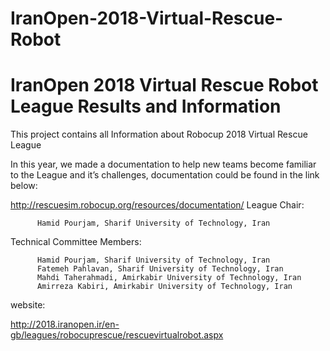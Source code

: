 # IranOpen-2018-Virtual-Rescue-Robot
# IranOpen 2018 Virtual Rescue Robot League Results and Information
This project contains all Information about Robocup 2018 Virtual Rescue League

In this year, we made a documentation to help new teams become familiar to the League and it’s challenges, documentation could be found in the link below:

http://rescuesim.robocup.org/resources/documentation/
League Chair:

          Hamid Pourjam, Sharif University of Technology, Iran
Technical Committee Members:

          Hamid Pourjam, Sharif University of Technology, Iran
          Fatemeh Pahlavan, Sharif University of Technology, Iran
          Mahdi Taherahmadi, Amirkabir University of Technology, Iran
          Amirreza Kabiri, Amirkabir University of Technology, Iran
website:

http://2018.iranopen.ir/en-gb/leagues/robocuprescue/rescuevirtualrobot.aspx
